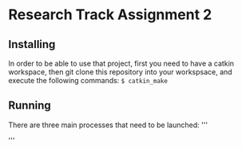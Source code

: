 # Research Track Assignment 2


## Installing 
In order to be able to use that project, first you need to have a catkin workspace, then git clone this repository into your workspsace, and execute the following commands:
`
$ catkin_make
`
## Running 
There are three main processes that need to be launched:
'''

'''
